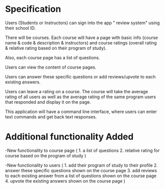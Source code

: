 # Specification

Users (Students or Instructors) can sign into the app " review system" using their school ID. 

There will be courses. Each course will have a page with basic info (course name & code & description & instructors) and course ratings (overall rating & relative rating based on their program of study).

Also, each course page has a list of questions.

Users can view the content of course pages.

Users can answer these specific questions or add reviews/upvote to each existing answers.

Users can leave a rating on a course. The course will take the average rating of all users as well as the average rating of the same program users that responded and display it on the page.

This application will have a command line interface, where users can enter text commands and get back text responses.

# Additional functionality Added 

-New functionality to course page (
    1. a list of questions 
    2. relative rating for course based on the program of study
)

-New functionality to users (
    1. add their program of study to their profile 
    2. answer these specific questions shown on the course page 
    3. add reviews to each existing answer from a list of questions shown on the course page
    4. upvote the existing answers shown on the course page
)





